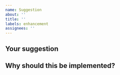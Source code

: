 ```yaml
---
name: Suggestion
about: ''
title: ''
labels: enhancement
assignees: ''
---
```

## Your suggestion

## Why should this be implemented?
